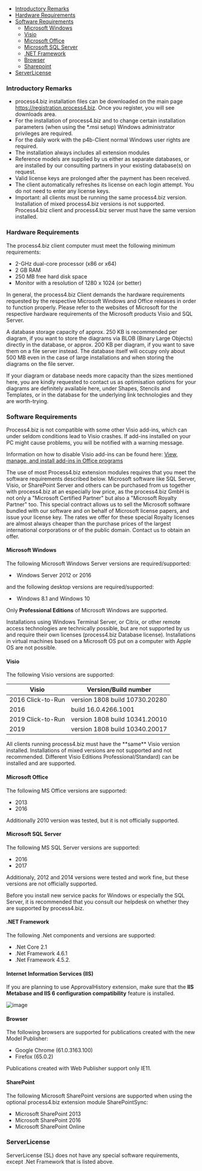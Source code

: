 - [Introductory Remarks](#introductory-remarks)
- [Hardware Requirements](#hardware-requirements)
- [Software Requirements](#software-requirements)
  - [Microsoft Windows](#microsoft-windows)   
  - [Visio](#visio)
  - [Microsoft Office](#microsoft-office)
  - [Microsoft SQL Server](#microsoft-sql-server)
  - [.NET Framework](#net-framework)
  - [Browser](#browser)
  - [Sharepoint](#sharepoint)
- [ServerLicense](#serverlicense)


### Introductory Remarks

-   process4.biz installation files can be downloaded on the main page https://registration.process4.biz. Once you register, you will see downloads area.
-   For the installation of process4.biz and to change certain installation parameters (when using the \*.msi setup) Windows administrator privileges are required.
-   For the daily work with the p4b-Client normal Windows user rights are required.
-   The installation always includes all extension modules
-   Reference models are supplied by us either as separate databases, or
    are installed by our consulting partners in your existing
    database(s) on request.
-   Valid license keys are prolonged after the payment has been received.
-   The client automatically refreshes its license on each login attempt. You do not need to enter any license keys.
-   Important: all clients must be running the same process4.biz
    version. Installation of mixed process4.biz versions is not
    supported. Process4.biz client and process4.biz server must have the
    same version installed.


### Hardware Requirements

The process4.biz client computer must meet the following minimum
requirements:

-   2-GHz dual-core processor (x86 or x64)
-   2 GB RAM
-   250 MB free hard disk space
-   Monitor with a resolution of 1280 x 1024 (or better)

<div class="info">
  In general, the process4.biz Client demands the hardware requirements requested by the respective Microsoft Windows and Office releases in order to function properly. Please refer to the websites of Microsoft for the respective hardware requirements of the Microsoft products Visio and SQL Server.
  </div>
         
A database storage capacity of approx. 250 KB is recommended per diagram, if you want to store the diagrams via BLOB (Binary Large Objects) directly in the database, or approx. 200 KB per diagram, if you want to save them on a file server instead. The database itself will
occupy only about 500 MB even in the case of large installations and when storing the diagrams on the file server.

If your diagram or database needs more capacity than the sizes mentioned here, you are kindly requested to contact us as optimisation options for your diagrams are definitely available here, under Shapes, Stencils and Templates, or in the database for the underlying link technologies and they are worth-trying.

### Software Requirements

Process4.biz is not compatible with some other Visio add-ins, which can under seldom conditions lead to Visio crashes. If add-ins installed on your PC might cause problems, you will be notified with a warning message.

Information on how to disable Visio add-ins can be found here: [View, manage, and install add-ins in Office programs](https://support.office.com/en-us/article/View-manage-and-install-add-ins-in-Office-programs-16278816-1948-4028-91E5-76DCA5380F8D)

The use of most Process4.biz extension modules requires that you meet the software requirements described below. Microsoft software like SQL Server, Visio, or SharePoint Server and others can be purchased from us together with process4.biz at an especially low price, as the process4.biz GmbH is not only a "Microsoft Certified Partner" but also a "Microsoft Royalty Partner" too. This special contract allows us to sell the Microsoft software bundled with our software and on behalf of Microsoft license papers, and issue your license key. The rates we offer for these special Royalty licenses are almost always cheaper than the purchase prices of the largest international corporations or of the public domain. Contact us to obtain an offer.

#### Microsoft Windows

The following Microsoft Windows Server versions are required/supported:

-    Windows Server 2012 or 2016

and the following desktop versions are required/supported:

-    Windows 8.1 and Windows 10

Only __Professional Editions__ of Microsoft Windows are supported.

Installations using Windows Terminal Server, or Citrix, or other remote access technologies are technically possible, but are not supported by us and require their own licenses (process4.biz Database license). Installations in virtual machines based on a Microsoft OS put on a computer with Apple OS are not possible.

#### Visio

The following Visio versions are supported:

| Visio | Version/Build number |
| ------------- |-------------|
| 2016 Click-to-Run | version 1808 build 10730.20280 |
| 2016 | build 16.0.4266.1001 |
| 2019 Click-to-Run | version 1808 build 10341.20010 |
| 2019 | version 1808 build 10340.20017 |

<div class="info">
All clients running process4.biz must have the **same** Visio version installed. Installations of mixed versions are not supported and not recommended. Different Visio Editions Professional/Standard) can be installed and are supported.
</div>

#### Microsoft Office

The following MS Office versions are supported:
- 2013
- 2016
 
Additionally 2010 version was tested, but it is not officially supported.

#### Microsoft SQL Server 

The following MS SQL Server versions are supported: 
- 2016
- 2017
 
Additionaly, 2012 and 2014 versions were tested and work fine, but these versions are not officially supported.

<div class="warning">
Before you install new service packs for Windows or especially the SQL Server, it is recommended that you consult our helpdesk on whether they are supported by process4.biz.
</div>

#### .NET Framework

The following .Net components and versions are supported: 
- .Net Core 2.1
- .Net Framework 4.6.1
- .Net Framework 4.5.2.

#### Internet Information Services (IIS)

If you are planning to use ApprovalHistory extension, make sure that the __IIS Metabase and IIS 6 configuration compatibility__ feature is installed. 

![image](//images.ctfassets.net/6mz8d8cle1nl/3XT9M0zMT6nR7AulX3plIW/26825a9a028fe9d79f1b62d5feb1137f/image.png)

#### Browser

The following browsers are supported for publications created with the new Model Publisher: 
- Google Chrome (61.0.3163.100)
- Firefox (65.0.2)

Publications created with Web Publisher support only IE11.

#### SharePoint

The following Microsoft SharePoint versions are supported when using the optional process4.biz extension module SharePointSync:
- Microsoft SharePoint 2013
- Microsoft SharePoint 2016
- Microsoft SharePoint Online


### ServerLicense

ServerLicense (SL) does not have any special software requirements, except .Net Framework that is listed above.